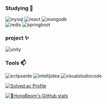 ### Studying 🌱
![mysql](https://img.shields.io/badge/mysql-4479A1.svg?&style=for-the-badge&logo=mysql&logoColor=white)
![react](https://img.shields.io/badge/react-61DAFB.svg?&style=for-the-badge&logo=react&logoColor=black)
![mongodb](https://img.shields.io/badge/mongodb-2CA01C.svg?&style=for-the-badge&logo=mongodb&logoColor=white)  
![redis](https://img.shields.io/badge/redis-DC382D.svg?&style=for-the-badge&logo=redis&logoColor=white)
![springboot](https://img.shields.io/badge/springboot-6DB33F.svg?&style=for-the-badge&logo=springboot&logoColor=white)




### project ✨  
![unity](https://img.shields.io/badge/unity-E8E8E8.svg?&style=for-the-badge&logo=unity&logoColor=black)  

### Tools 📫
![eclipseide](https://img.shields.io/badge/eclipseide-2C2255.svg?&style=for-the-badge&logo=eclipseide&logoColor=white)
![intellijidea](https://img.shields.io/badge/intellijidea-000000.svg?&style=for-the-badge&logo=intellijidea&logoColor=white)
![visualstudiocode](https://img.shields.io/badge/visualstudiocode-007ACC.svg?&style=for-the-badge&logo=visualstudiocode&logoColor=black) 
 
[![Solved.ac Profile](http://mazassumnida.wtf/api/generate_badge?boj=son7877)](https://solved.ac/son7877)  

[![HongBeom's GitHub stats](https://github-readme-stats.vercel.app/api?username=son7877)](https://github.com/son7877/github-readme-stats)

<!--
**son7877/son7877** is a ✨ _special_ ✨ repository because its `README.md` (this file) appears on your GitHub profile.

Here are some ideas to get you started:

- 🔭 I’m currently working on ...
- I’m currently learning ...
- 👯 I’m looking to collaborate on ...
- 🤔 I’m looking for help with ...
- 💬 Ask me about ...
- 📫 How to reach me: ...
- 😄 Pronouns: ...
- ⚡ Fun fact: ...
-->

